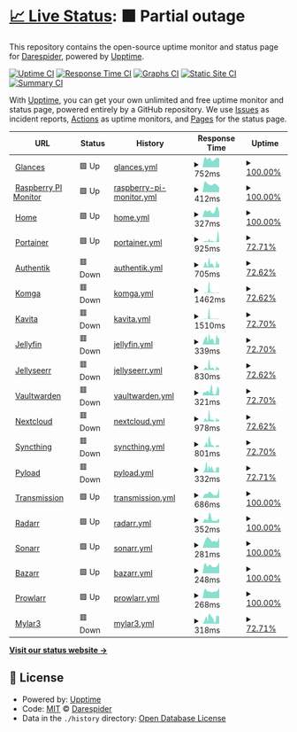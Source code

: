 # [📈 Live Status](https://demo.upptime.js.org): <!--live status--> **🟧 Partial outage**

This repository contains the open-source uptime monitor and status page for [Darespider](https://demo.upptime.js.org), powered by [Upptime](https://github.com/upptime/upptime).

[![Uptime CI](https://github.com/Darespider/upptime/workflows/Uptime%20CI/badge.svg)](https://github.com/Darespider/upptime/actions?query=workflow%3A%22Uptime+CI%22)
[![Response Time CI](https://github.com/Darespider/upptime/workflows/Response%20Time%20CI/badge.svg)](https://github.com/Darespider/upptime/actions?query=workflow%3A%22Response+Time+CI%22)
[![Graphs CI](https://github.com/Darespider/upptime/workflows/Graphs%20CI/badge.svg)](https://github.com/Darespider/upptime/actions?query=workflow%3A%22Graphs+CI%22)
[![Static Site CI](https://github.com/Darespider/upptime/workflows/Static%20Site%20CI/badge.svg)](https://github.com/Darespider/upptime/actions?query=workflow%3A%22Static+Site+CI%22)
[![Summary CI](https://github.com/Darespider/upptime/workflows/Summary%20CI/badge.svg)](https://github.com/Darespider/upptime/actions?query=workflow%3A%22Summary+CI%22)

With [Upptime](https://upptime.js.org), you can get your own unlimited and free uptime monitor and status page, powered entirely by a GitHub repository. We use [Issues](https://github.com/Darespider/upptime/issues) as incident reports, [Actions](https://github.com/Darespider/upptime/actions) as uptime monitors, and [Pages](https://demo.upptime.js.org) for the status page.

<!--start: status pages-->
<!-- This summary is generated by Upptime (https://github.com/upptime/upptime) -->
<!-- Do not edit this manually, your changes will be overwritten -->
<!-- prettier-ignore -->
| URL | Status | History | Response Time | Uptime |
| --- | ------ | ------- | ------------- | ------ |
| <img alt="" src="https://icons.duckduckgo.com/ip3/glances.darespider.family.ico" height="13"> [Glances](https://glances.darespider.family) | 🟩 Up | [glances.yml](https://github.com/darespider/uptime/commits/HEAD/history/glances.yml) | <details><summary><img alt="Response time graph" src="./graphs/glances/response-time-week.png" height="20"> 752ms</summary><br><a href="https://uptime.darespider.family/history/glances"><img alt="Response time 751" src="https://img.shields.io/endpoint?url=https%3A%2F%2Fraw.githubusercontent.com%2Fdarespider%2Fuptime%2FHEAD%2Fapi%2Fglances%2Fresponse-time.json"></a><br><a href="https://uptime.darespider.family/history/glances"><img alt="24-hour response time 784" src="https://img.shields.io/endpoint?url=https%3A%2F%2Fraw.githubusercontent.com%2Fdarespider%2Fuptime%2FHEAD%2Fapi%2Fglances%2Fresponse-time-day.json"></a><br><a href="https://uptime.darespider.family/history/glances"><img alt="7-day response time 752" src="https://img.shields.io/endpoint?url=https%3A%2F%2Fraw.githubusercontent.com%2Fdarespider%2Fuptime%2FHEAD%2Fapi%2Fglances%2Fresponse-time-week.json"></a><br><a href="https://uptime.darespider.family/history/glances"><img alt="30-day response time 782" src="https://img.shields.io/endpoint?url=https%3A%2F%2Fraw.githubusercontent.com%2Fdarespider%2Fuptime%2FHEAD%2Fapi%2Fglances%2Fresponse-time-month.json"></a><br><a href="https://uptime.darespider.family/history/glances"><img alt="1-year response time 751" src="https://img.shields.io/endpoint?url=https%3A%2F%2Fraw.githubusercontent.com%2Fdarespider%2Fuptime%2FHEAD%2Fapi%2Fglances%2Fresponse-time-year.json"></a></details> | <details><summary><a href="https://uptime.darespider.family/history/glances">100.00%</a></summary><a href="https://uptime.darespider.family/history/glances"><img alt="All-time uptime 100.00%" src="https://img.shields.io/endpoint?url=https%3A%2F%2Fraw.githubusercontent.com%2Fdarespider%2Fuptime%2FHEAD%2Fapi%2Fglances%2Fuptime.json"></a><br><a href="https://uptime.darespider.family/history/glances"><img alt="24-hour uptime 100.00%" src="https://img.shields.io/endpoint?url=https%3A%2F%2Fraw.githubusercontent.com%2Fdarespider%2Fuptime%2FHEAD%2Fapi%2Fglances%2Fuptime-day.json"></a><br><a href="https://uptime.darespider.family/history/glances"><img alt="7-day uptime 100.00%" src="https://img.shields.io/endpoint?url=https%3A%2F%2Fraw.githubusercontent.com%2Fdarespider%2Fuptime%2FHEAD%2Fapi%2Fglances%2Fuptime-week.json"></a><br><a href="https://uptime.darespider.family/history/glances"><img alt="30-day uptime 100.00%" src="https://img.shields.io/endpoint?url=https%3A%2F%2Fraw.githubusercontent.com%2Fdarespider%2Fuptime%2FHEAD%2Fapi%2Fglances%2Fuptime-month.json"></a><br><a href="https://uptime.darespider.family/history/glances"><img alt="1-year uptime 100.00%" src="https://img.shields.io/endpoint?url=https%3A%2F%2Fraw.githubusercontent.com%2Fdarespider%2Fuptime%2FHEAD%2Fapi%2Fglances%2Fuptime-year.json"></a></details>
| <img alt="" src="https://icons.duckduckgo.com/ip3/rpi.darespider.family.ico" height="13"> [Raspberry PI Monitor](https://rpi.darespider.family) | 🟩 Up | [raspberry-pi-monitor.yml](https://github.com/darespider/uptime/commits/HEAD/history/raspberry-pi-monitor.yml) | <details><summary><img alt="Response time graph" src="./graphs/raspberry-pi-monitor/response-time-week.png" height="20"> 412ms</summary><br><a href="https://uptime.darespider.family/history/raspberry-pi-monitor"><img alt="Response time 448" src="https://img.shields.io/endpoint?url=https%3A%2F%2Fraw.githubusercontent.com%2Fdarespider%2Fuptime%2FHEAD%2Fapi%2Fraspberry-pi-monitor%2Fresponse-time.json"></a><br><a href="https://uptime.darespider.family/history/raspberry-pi-monitor"><img alt="24-hour response time 241" src="https://img.shields.io/endpoint?url=https%3A%2F%2Fraw.githubusercontent.com%2Fdarespider%2Fuptime%2FHEAD%2Fapi%2Fraspberry-pi-monitor%2Fresponse-time-day.json"></a><br><a href="https://uptime.darespider.family/history/raspberry-pi-monitor"><img alt="7-day response time 412" src="https://img.shields.io/endpoint?url=https%3A%2F%2Fraw.githubusercontent.com%2Fdarespider%2Fuptime%2FHEAD%2Fapi%2Fraspberry-pi-monitor%2Fresponse-time-week.json"></a><br><a href="https://uptime.darespider.family/history/raspberry-pi-monitor"><img alt="30-day response time 457" src="https://img.shields.io/endpoint?url=https%3A%2F%2Fraw.githubusercontent.com%2Fdarespider%2Fuptime%2FHEAD%2Fapi%2Fraspberry-pi-monitor%2Fresponse-time-month.json"></a><br><a href="https://uptime.darespider.family/history/raspberry-pi-monitor"><img alt="1-year response time 448" src="https://img.shields.io/endpoint?url=https%3A%2F%2Fraw.githubusercontent.com%2Fdarespider%2Fuptime%2FHEAD%2Fapi%2Fraspberry-pi-monitor%2Fresponse-time-year.json"></a></details> | <details><summary><a href="https://uptime.darespider.family/history/raspberry-pi-monitor">100.00%</a></summary><a href="https://uptime.darespider.family/history/raspberry-pi-monitor"><img alt="All-time uptime 100.00%" src="https://img.shields.io/endpoint?url=https%3A%2F%2Fraw.githubusercontent.com%2Fdarespider%2Fuptime%2FHEAD%2Fapi%2Fraspberry-pi-monitor%2Fuptime.json"></a><br><a href="https://uptime.darespider.family/history/raspberry-pi-monitor"><img alt="24-hour uptime 100.00%" src="https://img.shields.io/endpoint?url=https%3A%2F%2Fraw.githubusercontent.com%2Fdarespider%2Fuptime%2FHEAD%2Fapi%2Fraspberry-pi-monitor%2Fuptime-day.json"></a><br><a href="https://uptime.darespider.family/history/raspberry-pi-monitor"><img alt="7-day uptime 100.00%" src="https://img.shields.io/endpoint?url=https%3A%2F%2Fraw.githubusercontent.com%2Fdarespider%2Fuptime%2FHEAD%2Fapi%2Fraspberry-pi-monitor%2Fuptime-week.json"></a><br><a href="https://uptime.darespider.family/history/raspberry-pi-monitor"><img alt="30-day uptime 100.00%" src="https://img.shields.io/endpoint?url=https%3A%2F%2Fraw.githubusercontent.com%2Fdarespider%2Fuptime%2FHEAD%2Fapi%2Fraspberry-pi-monitor%2Fuptime-month.json"></a><br><a href="https://uptime.darespider.family/history/raspberry-pi-monitor"><img alt="1-year uptime 100.00%" src="https://img.shields.io/endpoint?url=https%3A%2F%2Fraw.githubusercontent.com%2Fdarespider%2Fuptime%2FHEAD%2Fapi%2Fraspberry-pi-monitor%2Fuptime-year.json"></a></details>
| <img alt="" src="https://icons.duckduckgo.com/ip3/darespider.family.ico" height="13"> [Home](https://darespider.family) | 🟩 Up | [home.yml](https://github.com/darespider/uptime/commits/HEAD/history/home.yml) | <details><summary><img alt="Response time graph" src="./graphs/home/response-time-week.png" height="20"> 327ms</summary><br><a href="https://uptime.darespider.family/history/home"><img alt="Response time 415" src="https://img.shields.io/endpoint?url=https%3A%2F%2Fraw.githubusercontent.com%2Fdarespider%2Fuptime%2FHEAD%2Fapi%2Fhome%2Fresponse-time.json"></a><br><a href="https://uptime.darespider.family/history/home"><img alt="24-hour response time 253" src="https://img.shields.io/endpoint?url=https%3A%2F%2Fraw.githubusercontent.com%2Fdarespider%2Fuptime%2FHEAD%2Fapi%2Fhome%2Fresponse-time-day.json"></a><br><a href="https://uptime.darespider.family/history/home"><img alt="7-day response time 327" src="https://img.shields.io/endpoint?url=https%3A%2F%2Fraw.githubusercontent.com%2Fdarespider%2Fuptime%2FHEAD%2Fapi%2Fhome%2Fresponse-time-week.json"></a><br><a href="https://uptime.darespider.family/history/home"><img alt="30-day response time 429" src="https://img.shields.io/endpoint?url=https%3A%2F%2Fraw.githubusercontent.com%2Fdarespider%2Fuptime%2FHEAD%2Fapi%2Fhome%2Fresponse-time-month.json"></a><br><a href="https://uptime.darespider.family/history/home"><img alt="1-year response time 415" src="https://img.shields.io/endpoint?url=https%3A%2F%2Fraw.githubusercontent.com%2Fdarespider%2Fuptime%2FHEAD%2Fapi%2Fhome%2Fresponse-time-year.json"></a></details> | <details><summary><a href="https://uptime.darespider.family/history/home">100.00%</a></summary><a href="https://uptime.darespider.family/history/home"><img alt="All-time uptime 100.00%" src="https://img.shields.io/endpoint?url=https%3A%2F%2Fraw.githubusercontent.com%2Fdarespider%2Fuptime%2FHEAD%2Fapi%2Fhome%2Fuptime.json"></a><br><a href="https://uptime.darespider.family/history/home"><img alt="24-hour uptime 100.00%" src="https://img.shields.io/endpoint?url=https%3A%2F%2Fraw.githubusercontent.com%2Fdarespider%2Fuptime%2FHEAD%2Fapi%2Fhome%2Fuptime-day.json"></a><br><a href="https://uptime.darespider.family/history/home"><img alt="7-day uptime 100.00%" src="https://img.shields.io/endpoint?url=https%3A%2F%2Fraw.githubusercontent.com%2Fdarespider%2Fuptime%2FHEAD%2Fapi%2Fhome%2Fuptime-week.json"></a><br><a href="https://uptime.darespider.family/history/home"><img alt="30-day uptime 100.00%" src="https://img.shields.io/endpoint?url=https%3A%2F%2Fraw.githubusercontent.com%2Fdarespider%2Fuptime%2FHEAD%2Fapi%2Fhome%2Fuptime-month.json"></a><br><a href="https://uptime.darespider.family/history/home"><img alt="1-year uptime 100.00%" src="https://img.shields.io/endpoint?url=https%3A%2F%2Fraw.githubusercontent.com%2Fdarespider%2Fuptime%2FHEAD%2Fapi%2Fhome%2Fuptime-year.json"></a></details>
| <img alt="" src="https://icons.duckduckgo.com/ip3/portainer.darespider.family.ico" height="13"> [Portainer](https://portainer.darespider.family) | 🟩 Up | [portainer.yml](https://github.com/darespider/uptime/commits/HEAD/history/portainer.yml) | <details><summary><img alt="Response time graph" src="./graphs/portainer/response-time-week.png" height="20"> 925ms</summary><br><a href="https://uptime.darespider.family/history/portainer"><img alt="Response time 1595" src="https://img.shields.io/endpoint?url=https%3A%2F%2Fraw.githubusercontent.com%2Fdarespider%2Fuptime%2FHEAD%2Fapi%2Fportainer%2Fresponse-time.json"></a><br><a href="https://uptime.darespider.family/history/portainer"><img alt="24-hour response time 330" src="https://img.shields.io/endpoint?url=https%3A%2F%2Fraw.githubusercontent.com%2Fdarespider%2Fuptime%2FHEAD%2Fapi%2Fportainer%2Fresponse-time-day.json"></a><br><a href="https://uptime.darespider.family/history/portainer"><img alt="7-day response time 925" src="https://img.shields.io/endpoint?url=https%3A%2F%2Fraw.githubusercontent.com%2Fdarespider%2Fuptime%2FHEAD%2Fapi%2Fportainer%2Fresponse-time-week.json"></a><br><a href="https://uptime.darespider.family/history/portainer"><img alt="30-day response time 1333" src="https://img.shields.io/endpoint?url=https%3A%2F%2Fraw.githubusercontent.com%2Fdarespider%2Fuptime%2FHEAD%2Fapi%2Fportainer%2Fresponse-time-month.json"></a><br><a href="https://uptime.darespider.family/history/portainer"><img alt="1-year response time 1595" src="https://img.shields.io/endpoint?url=https%3A%2F%2Fraw.githubusercontent.com%2Fdarespider%2Fuptime%2FHEAD%2Fapi%2Fportainer%2Fresponse-time-year.json"></a></details> | <details><summary><a href="https://uptime.darespider.family/history/portainer">72.71%</a></summary><a href="https://uptime.darespider.family/history/portainer"><img alt="All-time uptime 83.93%" src="https://img.shields.io/endpoint?url=https%3A%2F%2Fraw.githubusercontent.com%2Fdarespider%2Fuptime%2FHEAD%2Fapi%2Fportainer%2Fuptime.json"></a><br><a href="https://uptime.darespider.family/history/portainer"><img alt="24-hour uptime 100.00%" src="https://img.shields.io/endpoint?url=https%3A%2F%2Fraw.githubusercontent.com%2Fdarespider%2Fuptime%2FHEAD%2Fapi%2Fportainer%2Fuptime-day.json"></a><br><a href="https://uptime.darespider.family/history/portainer"><img alt="7-day uptime 72.71%" src="https://img.shields.io/endpoint?url=https%3A%2F%2Fraw.githubusercontent.com%2Fdarespider%2Fuptime%2FHEAD%2Fapi%2Fportainer%2Fuptime-week.json"></a><br><a href="https://uptime.darespider.family/history/portainer"><img alt="30-day uptime 77.56%" src="https://img.shields.io/endpoint?url=https%3A%2F%2Fraw.githubusercontent.com%2Fdarespider%2Fuptime%2FHEAD%2Fapi%2Fportainer%2Fuptime-month.json"></a><br><a href="https://uptime.darespider.family/history/portainer"><img alt="1-year uptime 83.93%" src="https://img.shields.io/endpoint?url=https%3A%2F%2Fraw.githubusercontent.com%2Fdarespider%2Fuptime%2FHEAD%2Fapi%2Fportainer%2Fuptime-year.json"></a></details>
| <img alt="" src="https://icons.duckduckgo.com/ip3/auth.darespider.family.ico" height="13"> [Authentik](https://auth.darespider.family) | 🟥 Down | [authentik.yml](https://github.com/darespider/uptime/commits/HEAD/history/authentik.yml) | <details><summary><img alt="Response time graph" src="./graphs/authentik/response-time-week.png" height="20"> 705ms</summary><br><a href="https://uptime.darespider.family/history/authentik"><img alt="Response time 2026" src="https://img.shields.io/endpoint?url=https%3A%2F%2Fraw.githubusercontent.com%2Fdarespider%2Fuptime%2FHEAD%2Fapi%2Fauthentik%2Fresponse-time.json"></a><br><a href="https://uptime.darespider.family/history/authentik"><img alt="24-hour response time 668" src="https://img.shields.io/endpoint?url=https%3A%2F%2Fraw.githubusercontent.com%2Fdarespider%2Fuptime%2FHEAD%2Fapi%2Fauthentik%2Fresponse-time-day.json"></a><br><a href="https://uptime.darespider.family/history/authentik"><img alt="7-day response time 705" src="https://img.shields.io/endpoint?url=https%3A%2F%2Fraw.githubusercontent.com%2Fdarespider%2Fuptime%2FHEAD%2Fapi%2Fauthentik%2Fresponse-time-week.json"></a><br><a href="https://uptime.darespider.family/history/authentik"><img alt="30-day response time 1072" src="https://img.shields.io/endpoint?url=https%3A%2F%2Fraw.githubusercontent.com%2Fdarespider%2Fuptime%2FHEAD%2Fapi%2Fauthentik%2Fresponse-time-month.json"></a><br><a href="https://uptime.darespider.family/history/authentik"><img alt="1-year response time 2026" src="https://img.shields.io/endpoint?url=https%3A%2F%2Fraw.githubusercontent.com%2Fdarespider%2Fuptime%2FHEAD%2Fapi%2Fauthentik%2Fresponse-time-year.json"></a></details> | <details><summary><a href="https://uptime.darespider.family/history/authentik">72.62%</a></summary><a href="https://uptime.darespider.family/history/authentik"><img alt="All-time uptime 77.26%" src="https://img.shields.io/endpoint?url=https%3A%2F%2Fraw.githubusercontent.com%2Fdarespider%2Fuptime%2FHEAD%2Fapi%2Fauthentik%2Fuptime.json"></a><br><a href="https://uptime.darespider.family/history/authentik"><img alt="24-hour uptime 99.95%" src="https://img.shields.io/endpoint?url=https%3A%2F%2Fraw.githubusercontent.com%2Fdarespider%2Fuptime%2FHEAD%2Fapi%2Fauthentik%2Fuptime-day.json"></a><br><a href="https://uptime.darespider.family/history/authentik"><img alt="7-day uptime 72.62%" src="https://img.shields.io/endpoint?url=https%3A%2F%2Fraw.githubusercontent.com%2Fdarespider%2Fuptime%2FHEAD%2Fapi%2Fauthentik%2Fuptime-week.json"></a><br><a href="https://uptime.darespider.family/history/authentik"><img alt="30-day uptime 76.41%" src="https://img.shields.io/endpoint?url=https%3A%2F%2Fraw.githubusercontent.com%2Fdarespider%2Fuptime%2FHEAD%2Fapi%2Fauthentik%2Fuptime-month.json"></a><br><a href="https://uptime.darespider.family/history/authentik"><img alt="1-year uptime 77.26%" src="https://img.shields.io/endpoint?url=https%3A%2F%2Fraw.githubusercontent.com%2Fdarespider%2Fuptime%2FHEAD%2Fapi%2Fauthentik%2Fuptime-year.json"></a></details>
| <img alt="" src="https://icons.duckduckgo.com/ip3/komga.darespider.family.ico" height="13"> [Komga](https://komga.darespider.family) | 🟥 Down | [komga.yml](https://github.com/darespider/uptime/commits/HEAD/history/komga.yml) | <details><summary><img alt="Response time graph" src="./graphs/komga/response-time-week.png" height="20"> 1462ms</summary><br><a href="https://uptime.darespider.family/history/komga"><img alt="Response time 937" src="https://img.shields.io/endpoint?url=https%3A%2F%2Fraw.githubusercontent.com%2Fdarespider%2Fuptime%2FHEAD%2Fapi%2Fkomga%2Fresponse-time.json"></a><br><a href="https://uptime.darespider.family/history/komga"><img alt="24-hour response time 439" src="https://img.shields.io/endpoint?url=https%3A%2F%2Fraw.githubusercontent.com%2Fdarespider%2Fuptime%2FHEAD%2Fapi%2Fkomga%2Fresponse-time-day.json"></a><br><a href="https://uptime.darespider.family/history/komga"><img alt="7-day response time 1462" src="https://img.shields.io/endpoint?url=https%3A%2F%2Fraw.githubusercontent.com%2Fdarespider%2Fuptime%2FHEAD%2Fapi%2Fkomga%2Fresponse-time-week.json"></a><br><a href="https://uptime.darespider.family/history/komga"><img alt="30-day response time 719" src="https://img.shields.io/endpoint?url=https%3A%2F%2Fraw.githubusercontent.com%2Fdarespider%2Fuptime%2FHEAD%2Fapi%2Fkomga%2Fresponse-time-month.json"></a><br><a href="https://uptime.darespider.family/history/komga"><img alt="1-year response time 937" src="https://img.shields.io/endpoint?url=https%3A%2F%2Fraw.githubusercontent.com%2Fdarespider%2Fuptime%2FHEAD%2Fapi%2Fkomga%2Fresponse-time-year.json"></a></details> | <details><summary><a href="https://uptime.darespider.family/history/komga">72.62%</a></summary><a href="https://uptime.darespider.family/history/komga"><img alt="All-time uptime 82.55%" src="https://img.shields.io/endpoint?url=https%3A%2F%2Fraw.githubusercontent.com%2Fdarespider%2Fuptime%2FHEAD%2Fapi%2Fkomga%2Fuptime.json"></a><br><a href="https://uptime.darespider.family/history/komga"><img alt="24-hour uptime 99.96%" src="https://img.shields.io/endpoint?url=https%3A%2F%2Fraw.githubusercontent.com%2Fdarespider%2Fuptime%2FHEAD%2Fapi%2Fkomga%2Fuptime-day.json"></a><br><a href="https://uptime.darespider.family/history/komga"><img alt="7-day uptime 72.62%" src="https://img.shields.io/endpoint?url=https%3A%2F%2Fraw.githubusercontent.com%2Fdarespider%2Fuptime%2FHEAD%2Fapi%2Fkomga%2Fuptime-week.json"></a><br><a href="https://uptime.darespider.family/history/komga"><img alt="30-day uptime 75.36%" src="https://img.shields.io/endpoint?url=https%3A%2F%2Fraw.githubusercontent.com%2Fdarespider%2Fuptime%2FHEAD%2Fapi%2Fkomga%2Fuptime-month.json"></a><br><a href="https://uptime.darespider.family/history/komga"><img alt="1-year uptime 82.55%" src="https://img.shields.io/endpoint?url=https%3A%2F%2Fraw.githubusercontent.com%2Fdarespider%2Fuptime%2FHEAD%2Fapi%2Fkomga%2Fuptime-year.json"></a></details>
| <img alt="" src="https://icons.duckduckgo.com/ip3/kavita.darespider.family.ico" height="13"> [Kavita](https://kavita.darespider.family) | 🟥 Down | [kavita.yml](https://github.com/darespider/uptime/commits/HEAD/history/kavita.yml) | <details><summary><img alt="Response time graph" src="./graphs/kavita/response-time-week.png" height="20"> 1510ms</summary><br><a href="https://uptime.darespider.family/history/kavita"><img alt="Response time 1071" src="https://img.shields.io/endpoint?url=https%3A%2F%2Fraw.githubusercontent.com%2Fdarespider%2Fuptime%2FHEAD%2Fapi%2Fkavita%2Fresponse-time.json"></a><br><a href="https://uptime.darespider.family/history/kavita"><img alt="24-hour response time 311" src="https://img.shields.io/endpoint?url=https%3A%2F%2Fraw.githubusercontent.com%2Fdarespider%2Fuptime%2FHEAD%2Fapi%2Fkavita%2Fresponse-time-day.json"></a><br><a href="https://uptime.darespider.family/history/kavita"><img alt="7-day response time 1510" src="https://img.shields.io/endpoint?url=https%3A%2F%2Fraw.githubusercontent.com%2Fdarespider%2Fuptime%2FHEAD%2Fapi%2Fkavita%2Fresponse-time-week.json"></a><br><a href="https://uptime.darespider.family/history/kavita"><img alt="30-day response time 1172" src="https://img.shields.io/endpoint?url=https%3A%2F%2Fraw.githubusercontent.com%2Fdarespider%2Fuptime%2FHEAD%2Fapi%2Fkavita%2Fresponse-time-month.json"></a><br><a href="https://uptime.darespider.family/history/kavita"><img alt="1-year response time 1071" src="https://img.shields.io/endpoint?url=https%3A%2F%2Fraw.githubusercontent.com%2Fdarespider%2Fuptime%2FHEAD%2Fapi%2Fkavita%2Fresponse-time-year.json"></a></details> | <details><summary><a href="https://uptime.darespider.family/history/kavita">72.70%</a></summary><a href="https://uptime.darespider.family/history/kavita"><img alt="All-time uptime 83.85%" src="https://img.shields.io/endpoint?url=https%3A%2F%2Fraw.githubusercontent.com%2Fdarespider%2Fuptime%2FHEAD%2Fapi%2Fkavita%2Fuptime.json"></a><br><a href="https://uptime.darespider.family/history/kavita"><img alt="24-hour uptime 99.96%" src="https://img.shields.io/endpoint?url=https%3A%2F%2Fraw.githubusercontent.com%2Fdarespider%2Fuptime%2FHEAD%2Fapi%2Fkavita%2Fuptime-day.json"></a><br><a href="https://uptime.darespider.family/history/kavita"><img alt="7-day uptime 72.70%" src="https://img.shields.io/endpoint?url=https%3A%2F%2Fraw.githubusercontent.com%2Fdarespider%2Fuptime%2FHEAD%2Fapi%2Fkavita%2Fuptime-week.json"></a><br><a href="https://uptime.darespider.family/history/kavita"><img alt="30-day uptime 77.55%" src="https://img.shields.io/endpoint?url=https%3A%2F%2Fraw.githubusercontent.com%2Fdarespider%2Fuptime%2FHEAD%2Fapi%2Fkavita%2Fuptime-month.json"></a><br><a href="https://uptime.darespider.family/history/kavita"><img alt="1-year uptime 83.85%" src="https://img.shields.io/endpoint?url=https%3A%2F%2Fraw.githubusercontent.com%2Fdarespider%2Fuptime%2FHEAD%2Fapi%2Fkavita%2Fuptime-year.json"></a></details>
| <img alt="" src="https://icons.duckduckgo.com/ip3/jellyfin.darespider.family.ico" height="13"> [Jellyfin](https://jellyfin.darespider.family) | 🟥 Down | [jellyfin.yml](https://github.com/darespider/uptime/commits/HEAD/history/jellyfin.yml) | <details><summary><img alt="Response time graph" src="./graphs/jellyfin/response-time-week.png" height="20"> 339ms</summary><br><a href="https://uptime.darespider.family/history/jellyfin"><img alt="Response time 773" src="https://img.shields.io/endpoint?url=https%3A%2F%2Fraw.githubusercontent.com%2Fdarespider%2Fuptime%2FHEAD%2Fapi%2Fjellyfin%2Fresponse-time.json"></a><br><a href="https://uptime.darespider.family/history/jellyfin"><img alt="24-hour response time 383" src="https://img.shields.io/endpoint?url=https%3A%2F%2Fraw.githubusercontent.com%2Fdarespider%2Fuptime%2FHEAD%2Fapi%2Fjellyfin%2Fresponse-time-day.json"></a><br><a href="https://uptime.darespider.family/history/jellyfin"><img alt="7-day response time 339" src="https://img.shields.io/endpoint?url=https%3A%2F%2Fraw.githubusercontent.com%2Fdarespider%2Fuptime%2FHEAD%2Fapi%2Fjellyfin%2Fresponse-time-week.json"></a><br><a href="https://uptime.darespider.family/history/jellyfin"><img alt="30-day response time 466" src="https://img.shields.io/endpoint?url=https%3A%2F%2Fraw.githubusercontent.com%2Fdarespider%2Fuptime%2FHEAD%2Fapi%2Fjellyfin%2Fresponse-time-month.json"></a><br><a href="https://uptime.darespider.family/history/jellyfin"><img alt="1-year response time 773" src="https://img.shields.io/endpoint?url=https%3A%2F%2Fraw.githubusercontent.com%2Fdarespider%2Fuptime%2FHEAD%2Fapi%2Fjellyfin%2Fresponse-time-year.json"></a></details> | <details><summary><a href="https://uptime.darespider.family/history/jellyfin">72.70%</a></summary><a href="https://uptime.darespider.family/history/jellyfin"><img alt="All-time uptime 83.84%" src="https://img.shields.io/endpoint?url=https%3A%2F%2Fraw.githubusercontent.com%2Fdarespider%2Fuptime%2FHEAD%2Fapi%2Fjellyfin%2Fuptime.json"></a><br><a href="https://uptime.darespider.family/history/jellyfin"><img alt="24-hour uptime 99.96%" src="https://img.shields.io/endpoint?url=https%3A%2F%2Fraw.githubusercontent.com%2Fdarespider%2Fuptime%2FHEAD%2Fapi%2Fjellyfin%2Fuptime-day.json"></a><br><a href="https://uptime.darespider.family/history/jellyfin"><img alt="7-day uptime 72.70%" src="https://img.shields.io/endpoint?url=https%3A%2F%2Fraw.githubusercontent.com%2Fdarespider%2Fuptime%2FHEAD%2Fapi%2Fjellyfin%2Fuptime-week.json"></a><br><a href="https://uptime.darespider.family/history/jellyfin"><img alt="30-day uptime 77.55%" src="https://img.shields.io/endpoint?url=https%3A%2F%2Fraw.githubusercontent.com%2Fdarespider%2Fuptime%2FHEAD%2Fapi%2Fjellyfin%2Fuptime-month.json"></a><br><a href="https://uptime.darespider.family/history/jellyfin"><img alt="1-year uptime 83.84%" src="https://img.shields.io/endpoint?url=https%3A%2F%2Fraw.githubusercontent.com%2Fdarespider%2Fuptime%2FHEAD%2Fapi%2Fjellyfin%2Fuptime-year.json"></a></details>
| <img alt="" src="https://icons.duckduckgo.com/ip3/jellyseerr.darespider.family.ico" height="13"> [Jellyseerr](https://jellyseerr.darespider.family) | 🟥 Down | [jellyseerr.yml](https://github.com/darespider/uptime/commits/HEAD/history/jellyseerr.yml) | <details><summary><img alt="Response time graph" src="./graphs/jellyseerr/response-time-week.png" height="20"> 830ms</summary><br><a href="https://uptime.darespider.family/history/jellyseerr"><img alt="Response time 1702" src="https://img.shields.io/endpoint?url=https%3A%2F%2Fraw.githubusercontent.com%2Fdarespider%2Fuptime%2FHEAD%2Fapi%2Fjellyseerr%2Fresponse-time.json"></a><br><a href="https://uptime.darespider.family/history/jellyseerr"><img alt="24-hour response time 656" src="https://img.shields.io/endpoint?url=https%3A%2F%2Fraw.githubusercontent.com%2Fdarespider%2Fuptime%2FHEAD%2Fapi%2Fjellyseerr%2Fresponse-time-day.json"></a><br><a href="https://uptime.darespider.family/history/jellyseerr"><img alt="7-day response time 830" src="https://img.shields.io/endpoint?url=https%3A%2F%2Fraw.githubusercontent.com%2Fdarespider%2Fuptime%2FHEAD%2Fapi%2Fjellyseerr%2Fresponse-time-week.json"></a><br><a href="https://uptime.darespider.family/history/jellyseerr"><img alt="30-day response time 1255" src="https://img.shields.io/endpoint?url=https%3A%2F%2Fraw.githubusercontent.com%2Fdarespider%2Fuptime%2FHEAD%2Fapi%2Fjellyseerr%2Fresponse-time-month.json"></a><br><a href="https://uptime.darespider.family/history/jellyseerr"><img alt="1-year response time 1702" src="https://img.shields.io/endpoint?url=https%3A%2F%2Fraw.githubusercontent.com%2Fdarespider%2Fuptime%2FHEAD%2Fapi%2Fjellyseerr%2Fresponse-time-year.json"></a></details> | <details><summary><a href="https://uptime.darespider.family/history/jellyseerr">72.62%</a></summary><a href="https://uptime.darespider.family/history/jellyseerr"><img alt="All-time uptime 78.13%" src="https://img.shields.io/endpoint?url=https%3A%2F%2Fraw.githubusercontent.com%2Fdarespider%2Fuptime%2FHEAD%2Fapi%2Fjellyseerr%2Fuptime.json"></a><br><a href="https://uptime.darespider.family/history/jellyseerr"><img alt="24-hour uptime 99.96%" src="https://img.shields.io/endpoint?url=https%3A%2F%2Fraw.githubusercontent.com%2Fdarespider%2Fuptime%2FHEAD%2Fapi%2Fjellyseerr%2Fuptime-day.json"></a><br><a href="https://uptime.darespider.family/history/jellyseerr"><img alt="7-day uptime 72.62%" src="https://img.shields.io/endpoint?url=https%3A%2F%2Fraw.githubusercontent.com%2Fdarespider%2Fuptime%2FHEAD%2Fapi%2Fjellyseerr%2Fuptime-week.json"></a><br><a href="https://uptime.darespider.family/history/jellyseerr"><img alt="30-day uptime 77.53%" src="https://img.shields.io/endpoint?url=https%3A%2F%2Fraw.githubusercontent.com%2Fdarespider%2Fuptime%2FHEAD%2Fapi%2Fjellyseerr%2Fuptime-month.json"></a><br><a href="https://uptime.darespider.family/history/jellyseerr"><img alt="1-year uptime 78.13%" src="https://img.shields.io/endpoint?url=https%3A%2F%2Fraw.githubusercontent.com%2Fdarespider%2Fuptime%2FHEAD%2Fapi%2Fjellyseerr%2Fuptime-year.json"></a></details>
| <img alt="" src="https://icons.duckduckgo.com/ip3/vaultwarden.darespider.family.ico" height="13"> [Vaultwarden](https://vaultwarden.darespider.family) | 🟥 Down | [vaultwarden.yml](https://github.com/darespider/uptime/commits/HEAD/history/vaultwarden.yml) | <details><summary><img alt="Response time graph" src="./graphs/vaultwarden/response-time-week.png" height="20"> 321ms</summary><br><a href="https://uptime.darespider.family/history/vaultwarden"><img alt="Response time 373" src="https://img.shields.io/endpoint?url=https%3A%2F%2Fraw.githubusercontent.com%2Fdarespider%2Fuptime%2FHEAD%2Fapi%2Fvaultwarden%2Fresponse-time.json"></a><br><a href="https://uptime.darespider.family/history/vaultwarden"><img alt="24-hour response time 355" src="https://img.shields.io/endpoint?url=https%3A%2F%2Fraw.githubusercontent.com%2Fdarespider%2Fuptime%2FHEAD%2Fapi%2Fvaultwarden%2Fresponse-time-day.json"></a><br><a href="https://uptime.darespider.family/history/vaultwarden"><img alt="7-day response time 321" src="https://img.shields.io/endpoint?url=https%3A%2F%2Fraw.githubusercontent.com%2Fdarespider%2Fuptime%2FHEAD%2Fapi%2Fvaultwarden%2Fresponse-time-week.json"></a><br><a href="https://uptime.darespider.family/history/vaultwarden"><img alt="30-day response time 345" src="https://img.shields.io/endpoint?url=https%3A%2F%2Fraw.githubusercontent.com%2Fdarespider%2Fuptime%2FHEAD%2Fapi%2Fvaultwarden%2Fresponse-time-month.json"></a><br><a href="https://uptime.darespider.family/history/vaultwarden"><img alt="1-year response time 373" src="https://img.shields.io/endpoint?url=https%3A%2F%2Fraw.githubusercontent.com%2Fdarespider%2Fuptime%2FHEAD%2Fapi%2Fvaultwarden%2Fresponse-time-year.json"></a></details> | <details><summary><a href="https://uptime.darespider.family/history/vaultwarden">72.70%</a></summary><a href="https://uptime.darespider.family/history/vaultwarden"><img alt="All-time uptime 83.85%" src="https://img.shields.io/endpoint?url=https%3A%2F%2Fraw.githubusercontent.com%2Fdarespider%2Fuptime%2FHEAD%2Fapi%2Fvaultwarden%2Fuptime.json"></a><br><a href="https://uptime.darespider.family/history/vaultwarden"><img alt="24-hour uptime 99.97%" src="https://img.shields.io/endpoint?url=https%3A%2F%2Fraw.githubusercontent.com%2Fdarespider%2Fuptime%2FHEAD%2Fapi%2Fvaultwarden%2Fuptime-day.json"></a><br><a href="https://uptime.darespider.family/history/vaultwarden"><img alt="7-day uptime 72.70%" src="https://img.shields.io/endpoint?url=https%3A%2F%2Fraw.githubusercontent.com%2Fdarespider%2Fuptime%2FHEAD%2Fapi%2Fvaultwarden%2Fuptime-week.json"></a><br><a href="https://uptime.darespider.family/history/vaultwarden"><img alt="30-day uptime 77.55%" src="https://img.shields.io/endpoint?url=https%3A%2F%2Fraw.githubusercontent.com%2Fdarespider%2Fuptime%2FHEAD%2Fapi%2Fvaultwarden%2Fuptime-month.json"></a><br><a href="https://uptime.darespider.family/history/vaultwarden"><img alt="1-year uptime 83.85%" src="https://img.shields.io/endpoint?url=https%3A%2F%2Fraw.githubusercontent.com%2Fdarespider%2Fuptime%2FHEAD%2Fapi%2Fvaultwarden%2Fuptime-year.json"></a></details>
| <img alt="" src="https://icons.duckduckgo.com/ip3/nextcloud.darespider.family.ico" height="13"> [Nextcloud](https://nextcloud.darespider.family) | 🟥 Down | [nextcloud.yml](https://github.com/darespider/uptime/commits/HEAD/history/nextcloud.yml) | <details><summary><img alt="Response time graph" src="./graphs/nextcloud/response-time-week.png" height="20"> 978ms</summary><br><a href="https://uptime.darespider.family/history/nextcloud"><img alt="Response time 1500" src="https://img.shields.io/endpoint?url=https%3A%2F%2Fraw.githubusercontent.com%2Fdarespider%2Fuptime%2FHEAD%2Fapi%2Fnextcloud%2Fresponse-time.json"></a><br><a href="https://uptime.darespider.family/history/nextcloud"><img alt="24-hour response time 649" src="https://img.shields.io/endpoint?url=https%3A%2F%2Fraw.githubusercontent.com%2Fdarespider%2Fuptime%2FHEAD%2Fapi%2Fnextcloud%2Fresponse-time-day.json"></a><br><a href="https://uptime.darespider.family/history/nextcloud"><img alt="7-day response time 978" src="https://img.shields.io/endpoint?url=https%3A%2F%2Fraw.githubusercontent.com%2Fdarespider%2Fuptime%2FHEAD%2Fapi%2Fnextcloud%2Fresponse-time-week.json"></a><br><a href="https://uptime.darespider.family/history/nextcloud"><img alt="30-day response time 987" src="https://img.shields.io/endpoint?url=https%3A%2F%2Fraw.githubusercontent.com%2Fdarespider%2Fuptime%2FHEAD%2Fapi%2Fnextcloud%2Fresponse-time-month.json"></a><br><a href="https://uptime.darespider.family/history/nextcloud"><img alt="1-year response time 1500" src="https://img.shields.io/endpoint?url=https%3A%2F%2Fraw.githubusercontent.com%2Fdarespider%2Fuptime%2FHEAD%2Fapi%2Fnextcloud%2Fresponse-time-year.json"></a></details> | <details><summary><a href="https://uptime.darespider.family/history/nextcloud">72.62%</a></summary><a href="https://uptime.darespider.family/history/nextcloud"><img alt="All-time uptime 75.31%" src="https://img.shields.io/endpoint?url=https%3A%2F%2Fraw.githubusercontent.com%2Fdarespider%2Fuptime%2FHEAD%2Fapi%2Fnextcloud%2Fuptime.json"></a><br><a href="https://uptime.darespider.family/history/nextcloud"><img alt="24-hour uptime 99.97%" src="https://img.shields.io/endpoint?url=https%3A%2F%2Fraw.githubusercontent.com%2Fdarespider%2Fuptime%2FHEAD%2Fapi%2Fnextcloud%2Fuptime-day.json"></a><br><a href="https://uptime.darespider.family/history/nextcloud"><img alt="7-day uptime 72.62%" src="https://img.shields.io/endpoint?url=https%3A%2F%2Fraw.githubusercontent.com%2Fdarespider%2Fuptime%2FHEAD%2Fapi%2Fnextcloud%2Fuptime-week.json"></a><br><a href="https://uptime.darespider.family/history/nextcloud"><img alt="30-day uptime 74.21%" src="https://img.shields.io/endpoint?url=https%3A%2F%2Fraw.githubusercontent.com%2Fdarespider%2Fuptime%2FHEAD%2Fapi%2Fnextcloud%2Fuptime-month.json"></a><br><a href="https://uptime.darespider.family/history/nextcloud"><img alt="1-year uptime 75.31%" src="https://img.shields.io/endpoint?url=https%3A%2F%2Fraw.githubusercontent.com%2Fdarespider%2Fuptime%2FHEAD%2Fapi%2Fnextcloud%2Fuptime-year.json"></a></details>
| <img alt="" src="https://icons.duckduckgo.com/ip3/syncthing.darespider.family.ico" height="13"> [Syncthing](https://syncthing.darespider.family) | 🟥 Down | [syncthing.yml](https://github.com/darespider/uptime/commits/HEAD/history/syncthing.yml) | <details><summary><img alt="Response time graph" src="./graphs/syncthing/response-time-week.png" height="20"> 801ms</summary><br><a href="https://uptime.darespider.family/history/syncthing"><img alt="Response time 981" src="https://img.shields.io/endpoint?url=https%3A%2F%2Fraw.githubusercontent.com%2Fdarespider%2Fuptime%2FHEAD%2Fapi%2Fsyncthing%2Fresponse-time.json"></a><br><a href="https://uptime.darespider.family/history/syncthing"><img alt="24-hour response time 382" src="https://img.shields.io/endpoint?url=https%3A%2F%2Fraw.githubusercontent.com%2Fdarespider%2Fuptime%2FHEAD%2Fapi%2Fsyncthing%2Fresponse-time-day.json"></a><br><a href="https://uptime.darespider.family/history/syncthing"><img alt="7-day response time 801" src="https://img.shields.io/endpoint?url=https%3A%2F%2Fraw.githubusercontent.com%2Fdarespider%2Fuptime%2FHEAD%2Fapi%2Fsyncthing%2Fresponse-time-week.json"></a><br><a href="https://uptime.darespider.family/history/syncthing"><img alt="30-day response time 922" src="https://img.shields.io/endpoint?url=https%3A%2F%2Fraw.githubusercontent.com%2Fdarespider%2Fuptime%2FHEAD%2Fapi%2Fsyncthing%2Fresponse-time-month.json"></a><br><a href="https://uptime.darespider.family/history/syncthing"><img alt="1-year response time 981" src="https://img.shields.io/endpoint?url=https%3A%2F%2Fraw.githubusercontent.com%2Fdarespider%2Fuptime%2FHEAD%2Fapi%2Fsyncthing%2Fresponse-time-year.json"></a></details> | <details><summary><a href="https://uptime.darespider.family/history/syncthing">72.70%</a></summary><a href="https://uptime.darespider.family/history/syncthing"><img alt="All-time uptime 79.14%" src="https://img.shields.io/endpoint?url=https%3A%2F%2Fraw.githubusercontent.com%2Fdarespider%2Fuptime%2FHEAD%2Fapi%2Fsyncthing%2Fuptime.json"></a><br><a href="https://uptime.darespider.family/history/syncthing"><img alt="24-hour uptime 99.97%" src="https://img.shields.io/endpoint?url=https%3A%2F%2Fraw.githubusercontent.com%2Fdarespider%2Fuptime%2FHEAD%2Fapi%2Fsyncthing%2Fuptime-day.json"></a><br><a href="https://uptime.darespider.family/history/syncthing"><img alt="7-day uptime 72.70%" src="https://img.shields.io/endpoint?url=https%3A%2F%2Fraw.githubusercontent.com%2Fdarespider%2Fuptime%2FHEAD%2Fapi%2Fsyncthing%2Fuptime-week.json"></a><br><a href="https://uptime.darespider.family/history/syncthing"><img alt="30-day uptime 77.50%" src="https://img.shields.io/endpoint?url=https%3A%2F%2Fraw.githubusercontent.com%2Fdarespider%2Fuptime%2FHEAD%2Fapi%2Fsyncthing%2Fuptime-month.json"></a><br><a href="https://uptime.darespider.family/history/syncthing"><img alt="1-year uptime 79.14%" src="https://img.shields.io/endpoint?url=https%3A%2F%2Fraw.githubusercontent.com%2Fdarespider%2Fuptime%2FHEAD%2Fapi%2Fsyncthing%2Fuptime-year.json"></a></details>
| <img alt="" src="https://icons.duckduckgo.com/ip3/pyload.darespider.family.ico" height="13"> [Pyload](https://pyload.darespider.family) | 🟥 Down | [pyload.yml](https://github.com/darespider/uptime/commits/HEAD/history/pyload.yml) | <details><summary><img alt="Response time graph" src="./graphs/pyload/response-time-week.png" height="20"> 332ms</summary><br><a href="https://uptime.darespider.family/history/pyload"><img alt="Response time 734" src="https://img.shields.io/endpoint?url=https%3A%2F%2Fraw.githubusercontent.com%2Fdarespider%2Fuptime%2FHEAD%2Fapi%2Fpyload%2Fresponse-time.json"></a><br><a href="https://uptime.darespider.family/history/pyload"><img alt="24-hour response time 348" src="https://img.shields.io/endpoint?url=https%3A%2F%2Fraw.githubusercontent.com%2Fdarespider%2Fuptime%2FHEAD%2Fapi%2Fpyload%2Fresponse-time-day.json"></a><br><a href="https://uptime.darespider.family/history/pyload"><img alt="7-day response time 332" src="https://img.shields.io/endpoint?url=https%3A%2F%2Fraw.githubusercontent.com%2Fdarespider%2Fuptime%2FHEAD%2Fapi%2Fpyload%2Fresponse-time-week.json"></a><br><a href="https://uptime.darespider.family/history/pyload"><img alt="30-day response time 618" src="https://img.shields.io/endpoint?url=https%3A%2F%2Fraw.githubusercontent.com%2Fdarespider%2Fuptime%2FHEAD%2Fapi%2Fpyload%2Fresponse-time-month.json"></a><br><a href="https://uptime.darespider.family/history/pyload"><img alt="1-year response time 734" src="https://img.shields.io/endpoint?url=https%3A%2F%2Fraw.githubusercontent.com%2Fdarespider%2Fuptime%2FHEAD%2Fapi%2Fpyload%2Fresponse-time-year.json"></a></details> | <details><summary><a href="https://uptime.darespider.family/history/pyload">72.71%</a></summary><a href="https://uptime.darespider.family/history/pyload"><img alt="All-time uptime 77.97%" src="https://img.shields.io/endpoint?url=https%3A%2F%2Fraw.githubusercontent.com%2Fdarespider%2Fuptime%2FHEAD%2Fapi%2Fpyload%2Fuptime.json"></a><br><a href="https://uptime.darespider.family/history/pyload"><img alt="24-hour uptime 99.98%" src="https://img.shields.io/endpoint?url=https%3A%2F%2Fraw.githubusercontent.com%2Fdarespider%2Fuptime%2FHEAD%2Fapi%2Fpyload%2Fuptime-day.json"></a><br><a href="https://uptime.darespider.family/history/pyload"><img alt="7-day uptime 72.71%" src="https://img.shields.io/endpoint?url=https%3A%2F%2Fraw.githubusercontent.com%2Fdarespider%2Fuptime%2FHEAD%2Fapi%2Fpyload%2Fuptime-week.json"></a><br><a href="https://uptime.darespider.family/history/pyload"><img alt="30-day uptime 77.55%" src="https://img.shields.io/endpoint?url=https%3A%2F%2Fraw.githubusercontent.com%2Fdarespider%2Fuptime%2FHEAD%2Fapi%2Fpyload%2Fuptime-month.json"></a><br><a href="https://uptime.darespider.family/history/pyload"><img alt="1-year uptime 77.97%" src="https://img.shields.io/endpoint?url=https%3A%2F%2Fraw.githubusercontent.com%2Fdarespider%2Fuptime%2FHEAD%2Fapi%2Fpyload%2Fuptime-year.json"></a></details>
| <img alt="" src="https://icons.duckduckgo.com/ip3/transmission.darespider.family.ico" height="13"> [Transmission](https://transmission.darespider.family) | 🟩 Up | [transmission.yml](https://github.com/darespider/uptime/commits/HEAD/history/transmission.yml) | <details><summary><img alt="Response time graph" src="./graphs/transmission/response-time-week.png" height="20"> 686ms</summary><br><a href="https://uptime.darespider.family/history/transmission"><img alt="Response time 537" src="https://img.shields.io/endpoint?url=https%3A%2F%2Fraw.githubusercontent.com%2Fdarespider%2Fuptime%2FHEAD%2Fapi%2Ftransmission%2Fresponse-time.json"></a><br><a href="https://uptime.darespider.family/history/transmission"><img alt="24-hour response time 1417" src="https://img.shields.io/endpoint?url=https%3A%2F%2Fraw.githubusercontent.com%2Fdarespider%2Fuptime%2FHEAD%2Fapi%2Ftransmission%2Fresponse-time-day.json"></a><br><a href="https://uptime.darespider.family/history/transmission"><img alt="7-day response time 686" src="https://img.shields.io/endpoint?url=https%3A%2F%2Fraw.githubusercontent.com%2Fdarespider%2Fuptime%2FHEAD%2Fapi%2Ftransmission%2Fresponse-time-week.json"></a><br><a href="https://uptime.darespider.family/history/transmission"><img alt="30-day response time 555" src="https://img.shields.io/endpoint?url=https%3A%2F%2Fraw.githubusercontent.com%2Fdarespider%2Fuptime%2FHEAD%2Fapi%2Ftransmission%2Fresponse-time-month.json"></a><br><a href="https://uptime.darespider.family/history/transmission"><img alt="1-year response time 537" src="https://img.shields.io/endpoint?url=https%3A%2F%2Fraw.githubusercontent.com%2Fdarespider%2Fuptime%2FHEAD%2Fapi%2Ftransmission%2Fresponse-time-year.json"></a></details> | <details><summary><a href="https://uptime.darespider.family/history/transmission">100.00%</a></summary><a href="https://uptime.darespider.family/history/transmission"><img alt="All-time uptime 100.00%" src="https://img.shields.io/endpoint?url=https%3A%2F%2Fraw.githubusercontent.com%2Fdarespider%2Fuptime%2FHEAD%2Fapi%2Ftransmission%2Fuptime.json"></a><br><a href="https://uptime.darespider.family/history/transmission"><img alt="24-hour uptime 100.00%" src="https://img.shields.io/endpoint?url=https%3A%2F%2Fraw.githubusercontent.com%2Fdarespider%2Fuptime%2FHEAD%2Fapi%2Ftransmission%2Fuptime-day.json"></a><br><a href="https://uptime.darespider.family/history/transmission"><img alt="7-day uptime 100.00%" src="https://img.shields.io/endpoint?url=https%3A%2F%2Fraw.githubusercontent.com%2Fdarespider%2Fuptime%2FHEAD%2Fapi%2Ftransmission%2Fuptime-week.json"></a><br><a href="https://uptime.darespider.family/history/transmission"><img alt="30-day uptime 100.00%" src="https://img.shields.io/endpoint?url=https%3A%2F%2Fraw.githubusercontent.com%2Fdarespider%2Fuptime%2FHEAD%2Fapi%2Ftransmission%2Fuptime-month.json"></a><br><a href="https://uptime.darespider.family/history/transmission"><img alt="1-year uptime 100.00%" src="https://img.shields.io/endpoint?url=https%3A%2F%2Fraw.githubusercontent.com%2Fdarespider%2Fuptime%2FHEAD%2Fapi%2Ftransmission%2Fuptime-year.json"></a></details>
| <img alt="" src="https://icons.duckduckgo.com/ip3/radarr.darespider.family.ico" height="13"> [Radarr](https://radarr.darespider.family) | 🟩 Up | [radarr.yml](https://github.com/darespider/uptime/commits/HEAD/history/radarr.yml) | <details><summary><img alt="Response time graph" src="./graphs/radarr/response-time-week.png" height="20"> 352ms</summary><br><a href="https://uptime.darespider.family/history/radarr"><img alt="Response time 326" src="https://img.shields.io/endpoint?url=https%3A%2F%2Fraw.githubusercontent.com%2Fdarespider%2Fuptime%2FHEAD%2Fapi%2Fradarr%2Fresponse-time.json"></a><br><a href="https://uptime.darespider.family/history/radarr"><img alt="24-hour response time 392" src="https://img.shields.io/endpoint?url=https%3A%2F%2Fraw.githubusercontent.com%2Fdarespider%2Fuptime%2FHEAD%2Fapi%2Fradarr%2Fresponse-time-day.json"></a><br><a href="https://uptime.darespider.family/history/radarr"><img alt="7-day response time 352" src="https://img.shields.io/endpoint?url=https%3A%2F%2Fraw.githubusercontent.com%2Fdarespider%2Fuptime%2FHEAD%2Fapi%2Fradarr%2Fresponse-time-week.json"></a><br><a href="https://uptime.darespider.family/history/radarr"><img alt="30-day response time 325" src="https://img.shields.io/endpoint?url=https%3A%2F%2Fraw.githubusercontent.com%2Fdarespider%2Fuptime%2FHEAD%2Fapi%2Fradarr%2Fresponse-time-month.json"></a><br><a href="https://uptime.darespider.family/history/radarr"><img alt="1-year response time 326" src="https://img.shields.io/endpoint?url=https%3A%2F%2Fraw.githubusercontent.com%2Fdarespider%2Fuptime%2FHEAD%2Fapi%2Fradarr%2Fresponse-time-year.json"></a></details> | <details><summary><a href="https://uptime.darespider.family/history/radarr">100.00%</a></summary><a href="https://uptime.darespider.family/history/radarr"><img alt="All-time uptime 100.00%" src="https://img.shields.io/endpoint?url=https%3A%2F%2Fraw.githubusercontent.com%2Fdarespider%2Fuptime%2FHEAD%2Fapi%2Fradarr%2Fuptime.json"></a><br><a href="https://uptime.darespider.family/history/radarr"><img alt="24-hour uptime 100.00%" src="https://img.shields.io/endpoint?url=https%3A%2F%2Fraw.githubusercontent.com%2Fdarespider%2Fuptime%2FHEAD%2Fapi%2Fradarr%2Fuptime-day.json"></a><br><a href="https://uptime.darespider.family/history/radarr"><img alt="7-day uptime 100.00%" src="https://img.shields.io/endpoint?url=https%3A%2F%2Fraw.githubusercontent.com%2Fdarespider%2Fuptime%2FHEAD%2Fapi%2Fradarr%2Fuptime-week.json"></a><br><a href="https://uptime.darespider.family/history/radarr"><img alt="30-day uptime 100.00%" src="https://img.shields.io/endpoint?url=https%3A%2F%2Fraw.githubusercontent.com%2Fdarespider%2Fuptime%2FHEAD%2Fapi%2Fradarr%2Fuptime-month.json"></a><br><a href="https://uptime.darespider.family/history/radarr"><img alt="1-year uptime 100.00%" src="https://img.shields.io/endpoint?url=https%3A%2F%2Fraw.githubusercontent.com%2Fdarespider%2Fuptime%2FHEAD%2Fapi%2Fradarr%2Fuptime-year.json"></a></details>
| <img alt="" src="https://icons.duckduckgo.com/ip3/sonarr.darespider.family.ico" height="13"> [Sonarr](https://sonarr.darespider.family) | 🟩 Up | [sonarr.yml](https://github.com/darespider/uptime/commits/HEAD/history/sonarr.yml) | <details><summary><img alt="Response time graph" src="./graphs/sonarr/response-time-week.png" height="20"> 281ms</summary><br><a href="https://uptime.darespider.family/history/sonarr"><img alt="Response time 303" src="https://img.shields.io/endpoint?url=https%3A%2F%2Fraw.githubusercontent.com%2Fdarespider%2Fuptime%2FHEAD%2Fapi%2Fsonarr%2Fresponse-time.json"></a><br><a href="https://uptime.darespider.family/history/sonarr"><img alt="24-hour response time 369" src="https://img.shields.io/endpoint?url=https%3A%2F%2Fraw.githubusercontent.com%2Fdarespider%2Fuptime%2FHEAD%2Fapi%2Fsonarr%2Fresponse-time-day.json"></a><br><a href="https://uptime.darespider.family/history/sonarr"><img alt="7-day response time 281" src="https://img.shields.io/endpoint?url=https%3A%2F%2Fraw.githubusercontent.com%2Fdarespider%2Fuptime%2FHEAD%2Fapi%2Fsonarr%2Fresponse-time-week.json"></a><br><a href="https://uptime.darespider.family/history/sonarr"><img alt="30-day response time 304" src="https://img.shields.io/endpoint?url=https%3A%2F%2Fraw.githubusercontent.com%2Fdarespider%2Fuptime%2FHEAD%2Fapi%2Fsonarr%2Fresponse-time-month.json"></a><br><a href="https://uptime.darespider.family/history/sonarr"><img alt="1-year response time 303" src="https://img.shields.io/endpoint?url=https%3A%2F%2Fraw.githubusercontent.com%2Fdarespider%2Fuptime%2FHEAD%2Fapi%2Fsonarr%2Fresponse-time-year.json"></a></details> | <details><summary><a href="https://uptime.darespider.family/history/sonarr">100.00%</a></summary><a href="https://uptime.darespider.family/history/sonarr"><img alt="All-time uptime 100.00%" src="https://img.shields.io/endpoint?url=https%3A%2F%2Fraw.githubusercontent.com%2Fdarespider%2Fuptime%2FHEAD%2Fapi%2Fsonarr%2Fuptime.json"></a><br><a href="https://uptime.darespider.family/history/sonarr"><img alt="24-hour uptime 100.00%" src="https://img.shields.io/endpoint?url=https%3A%2F%2Fraw.githubusercontent.com%2Fdarespider%2Fuptime%2FHEAD%2Fapi%2Fsonarr%2Fuptime-day.json"></a><br><a href="https://uptime.darespider.family/history/sonarr"><img alt="7-day uptime 100.00%" src="https://img.shields.io/endpoint?url=https%3A%2F%2Fraw.githubusercontent.com%2Fdarespider%2Fuptime%2FHEAD%2Fapi%2Fsonarr%2Fuptime-week.json"></a><br><a href="https://uptime.darespider.family/history/sonarr"><img alt="30-day uptime 100.00%" src="https://img.shields.io/endpoint?url=https%3A%2F%2Fraw.githubusercontent.com%2Fdarespider%2Fuptime%2FHEAD%2Fapi%2Fsonarr%2Fuptime-month.json"></a><br><a href="https://uptime.darespider.family/history/sonarr"><img alt="1-year uptime 100.00%" src="https://img.shields.io/endpoint?url=https%3A%2F%2Fraw.githubusercontent.com%2Fdarespider%2Fuptime%2FHEAD%2Fapi%2Fsonarr%2Fuptime-year.json"></a></details>
| <img alt="" src="https://icons.duckduckgo.com/ip3/bazarr.darespider.family.ico" height="13"> [Bazarr](https://bazarr.darespider.family) | 🟩 Up | [bazarr.yml](https://github.com/darespider/uptime/commits/HEAD/history/bazarr.yml) | <details><summary><img alt="Response time graph" src="./graphs/bazarr/response-time-week.png" height="20"> 248ms</summary><br><a href="https://uptime.darespider.family/history/bazarr"><img alt="Response time 311" src="https://img.shields.io/endpoint?url=https%3A%2F%2Fraw.githubusercontent.com%2Fdarespider%2Fuptime%2FHEAD%2Fapi%2Fbazarr%2Fresponse-time.json"></a><br><a href="https://uptime.darespider.family/history/bazarr"><img alt="24-hour response time 336" src="https://img.shields.io/endpoint?url=https%3A%2F%2Fraw.githubusercontent.com%2Fdarespider%2Fuptime%2FHEAD%2Fapi%2Fbazarr%2Fresponse-time-day.json"></a><br><a href="https://uptime.darespider.family/history/bazarr"><img alt="7-day response time 248" src="https://img.shields.io/endpoint?url=https%3A%2F%2Fraw.githubusercontent.com%2Fdarespider%2Fuptime%2FHEAD%2Fapi%2Fbazarr%2Fresponse-time-week.json"></a><br><a href="https://uptime.darespider.family/history/bazarr"><img alt="30-day response time 305" src="https://img.shields.io/endpoint?url=https%3A%2F%2Fraw.githubusercontent.com%2Fdarespider%2Fuptime%2FHEAD%2Fapi%2Fbazarr%2Fresponse-time-month.json"></a><br><a href="https://uptime.darespider.family/history/bazarr"><img alt="1-year response time 311" src="https://img.shields.io/endpoint?url=https%3A%2F%2Fraw.githubusercontent.com%2Fdarespider%2Fuptime%2FHEAD%2Fapi%2Fbazarr%2Fresponse-time-year.json"></a></details> | <details><summary><a href="https://uptime.darespider.family/history/bazarr">100.00%</a></summary><a href="https://uptime.darespider.family/history/bazarr"><img alt="All-time uptime 100.00%" src="https://img.shields.io/endpoint?url=https%3A%2F%2Fraw.githubusercontent.com%2Fdarespider%2Fuptime%2FHEAD%2Fapi%2Fbazarr%2Fuptime.json"></a><br><a href="https://uptime.darespider.family/history/bazarr"><img alt="24-hour uptime 100.00%" src="https://img.shields.io/endpoint?url=https%3A%2F%2Fraw.githubusercontent.com%2Fdarespider%2Fuptime%2FHEAD%2Fapi%2Fbazarr%2Fuptime-day.json"></a><br><a href="https://uptime.darespider.family/history/bazarr"><img alt="7-day uptime 100.00%" src="https://img.shields.io/endpoint?url=https%3A%2F%2Fraw.githubusercontent.com%2Fdarespider%2Fuptime%2FHEAD%2Fapi%2Fbazarr%2Fuptime-week.json"></a><br><a href="https://uptime.darespider.family/history/bazarr"><img alt="30-day uptime 100.00%" src="https://img.shields.io/endpoint?url=https%3A%2F%2Fraw.githubusercontent.com%2Fdarespider%2Fuptime%2FHEAD%2Fapi%2Fbazarr%2Fuptime-month.json"></a><br><a href="https://uptime.darespider.family/history/bazarr"><img alt="1-year uptime 100.00%" src="https://img.shields.io/endpoint?url=https%3A%2F%2Fraw.githubusercontent.com%2Fdarespider%2Fuptime%2FHEAD%2Fapi%2Fbazarr%2Fuptime-year.json"></a></details>
| <img alt="" src="https://icons.duckduckgo.com/ip3/prowlarr.darespider.family.ico" height="13"> [Prowlarr](https://prowlarr.darespider.family) | 🟩 Up | [prowlarr.yml](https://github.com/darespider/uptime/commits/HEAD/history/prowlarr.yml) | <details><summary><img alt="Response time graph" src="./graphs/prowlarr/response-time-week.png" height="20"> 268ms</summary><br><a href="https://uptime.darespider.family/history/prowlarr"><img alt="Response time 464" src="https://img.shields.io/endpoint?url=https%3A%2F%2Fraw.githubusercontent.com%2Fdarespider%2Fuptime%2FHEAD%2Fapi%2Fprowlarr%2Fresponse-time.json"></a><br><a href="https://uptime.darespider.family/history/prowlarr"><img alt="24-hour response time 379" src="https://img.shields.io/endpoint?url=https%3A%2F%2Fraw.githubusercontent.com%2Fdarespider%2Fuptime%2FHEAD%2Fapi%2Fprowlarr%2Fresponse-time-day.json"></a><br><a href="https://uptime.darespider.family/history/prowlarr"><img alt="7-day response time 268" src="https://img.shields.io/endpoint?url=https%3A%2F%2Fraw.githubusercontent.com%2Fdarespider%2Fuptime%2FHEAD%2Fapi%2Fprowlarr%2Fresponse-time-week.json"></a><br><a href="https://uptime.darespider.family/history/prowlarr"><img alt="30-day response time 315" src="https://img.shields.io/endpoint?url=https%3A%2F%2Fraw.githubusercontent.com%2Fdarespider%2Fuptime%2FHEAD%2Fapi%2Fprowlarr%2Fresponse-time-month.json"></a><br><a href="https://uptime.darespider.family/history/prowlarr"><img alt="1-year response time 464" src="https://img.shields.io/endpoint?url=https%3A%2F%2Fraw.githubusercontent.com%2Fdarespider%2Fuptime%2FHEAD%2Fapi%2Fprowlarr%2Fresponse-time-year.json"></a></details> | <details><summary><a href="https://uptime.darespider.family/history/prowlarr">100.00%</a></summary><a href="https://uptime.darespider.family/history/prowlarr"><img alt="All-time uptime 100.00%" src="https://img.shields.io/endpoint?url=https%3A%2F%2Fraw.githubusercontent.com%2Fdarespider%2Fuptime%2FHEAD%2Fapi%2Fprowlarr%2Fuptime.json"></a><br><a href="https://uptime.darespider.family/history/prowlarr"><img alt="24-hour uptime 100.00%" src="https://img.shields.io/endpoint?url=https%3A%2F%2Fraw.githubusercontent.com%2Fdarespider%2Fuptime%2FHEAD%2Fapi%2Fprowlarr%2Fuptime-day.json"></a><br><a href="https://uptime.darespider.family/history/prowlarr"><img alt="7-day uptime 100.00%" src="https://img.shields.io/endpoint?url=https%3A%2F%2Fraw.githubusercontent.com%2Fdarespider%2Fuptime%2FHEAD%2Fapi%2Fprowlarr%2Fuptime-week.json"></a><br><a href="https://uptime.darespider.family/history/prowlarr"><img alt="30-day uptime 100.00%" src="https://img.shields.io/endpoint?url=https%3A%2F%2Fraw.githubusercontent.com%2Fdarespider%2Fuptime%2FHEAD%2Fapi%2Fprowlarr%2Fuptime-month.json"></a><br><a href="https://uptime.darespider.family/history/prowlarr"><img alt="1-year uptime 100.00%" src="https://img.shields.io/endpoint?url=https%3A%2F%2Fraw.githubusercontent.com%2Fdarespider%2Fuptime%2FHEAD%2Fapi%2Fprowlarr%2Fuptime-year.json"></a></details>
| <img alt="" src="https://icons.duckduckgo.com/ip3/mylar.darespider.family.ico" height="13"> [Mylar3](https://mylar.darespider.family) | 🟥 Down | [mylar3.yml](https://github.com/darespider/uptime/commits/HEAD/history/mylar3.yml) | <details><summary><img alt="Response time graph" src="./graphs/mylar3/response-time-week.png" height="20"> 318ms</summary><br><a href="https://uptime.darespider.family/history/mylar3"><img alt="Response time 903" src="https://img.shields.io/endpoint?url=https%3A%2F%2Fraw.githubusercontent.com%2Fdarespider%2Fuptime%2FHEAD%2Fapi%2Fmylar3%2Fresponse-time.json"></a><br><a href="https://uptime.darespider.family/history/mylar3"><img alt="24-hour response time 347" src="https://img.shields.io/endpoint?url=https%3A%2F%2Fraw.githubusercontent.com%2Fdarespider%2Fuptime%2FHEAD%2Fapi%2Fmylar3%2Fresponse-time-day.json"></a><br><a href="https://uptime.darespider.family/history/mylar3"><img alt="7-day response time 318" src="https://img.shields.io/endpoint?url=https%3A%2F%2Fraw.githubusercontent.com%2Fdarespider%2Fuptime%2FHEAD%2Fapi%2Fmylar3%2Fresponse-time-week.json"></a><br><a href="https://uptime.darespider.family/history/mylar3"><img alt="30-day response time 630" src="https://img.shields.io/endpoint?url=https%3A%2F%2Fraw.githubusercontent.com%2Fdarespider%2Fuptime%2FHEAD%2Fapi%2Fmylar3%2Fresponse-time-month.json"></a><br><a href="https://uptime.darespider.family/history/mylar3"><img alt="1-year response time 903" src="https://img.shields.io/endpoint?url=https%3A%2F%2Fraw.githubusercontent.com%2Fdarespider%2Fuptime%2FHEAD%2Fapi%2Fmylar3%2Fresponse-time-year.json"></a></details> | <details><summary><a href="https://uptime.darespider.family/history/mylar3">72.71%</a></summary><a href="https://uptime.darespider.family/history/mylar3"><img alt="All-time uptime 78.18%" src="https://img.shields.io/endpoint?url=https%3A%2F%2Fraw.githubusercontent.com%2Fdarespider%2Fuptime%2FHEAD%2Fapi%2Fmylar3%2Fuptime.json"></a><br><a href="https://uptime.darespider.family/history/mylar3"><img alt="24-hour uptime 99.98%" src="https://img.shields.io/endpoint?url=https%3A%2F%2Fraw.githubusercontent.com%2Fdarespider%2Fuptime%2FHEAD%2Fapi%2Fmylar3%2Fuptime-day.json"></a><br><a href="https://uptime.darespider.family/history/mylar3"><img alt="7-day uptime 72.71%" src="https://img.shields.io/endpoint?url=https%3A%2F%2Fraw.githubusercontent.com%2Fdarespider%2Fuptime%2FHEAD%2Fapi%2Fmylar3%2Fuptime-week.json"></a><br><a href="https://uptime.darespider.family/history/mylar3"><img alt="30-day uptime 77.55%" src="https://img.shields.io/endpoint?url=https%3A%2F%2Fraw.githubusercontent.com%2Fdarespider%2Fuptime%2FHEAD%2Fapi%2Fmylar3%2Fuptime-month.json"></a><br><a href="https://uptime.darespider.family/history/mylar3"><img alt="1-year uptime 78.18%" src="https://img.shields.io/endpoint?url=https%3A%2F%2Fraw.githubusercontent.com%2Fdarespider%2Fuptime%2FHEAD%2Fapi%2Fmylar3%2Fuptime-year.json"></a></details>

<!--end: status pages-->

[**Visit our status website →**](https://demo.upptime.js.org)

## 📄 License

- Powered by: [Upptime](https://github.com/upptime/upptime)
- Code: [MIT](./LICENSE) © [Darespider](https://demo.upptime.js.org)
- Data in the `./history` directory: [Open Database License](https://opendatacommons.org/licenses/odbl/1-0/)
